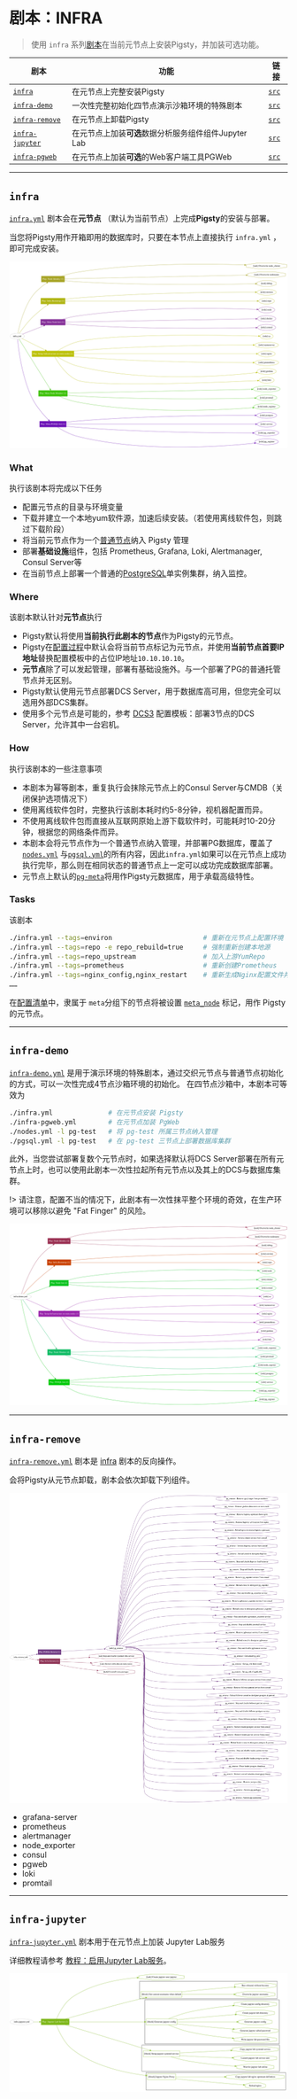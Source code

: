 # 剧本：INFRA

> 使用 `infra` 系列[剧本](p-playbook.md)在当前元节点上安装Pigsty，并加装可选功能。

| 剧本                                          | 功能                                   | 链接                                                                     |
|---------------------------------------------|--------------------------------------|------------------------------------------------------------------------|
| [`infra`](p-infra.md#infra)                 | 在元节点上完整安装Pigsty                     | [`src`](https://github.com/vonng/pigsty/blob/master/infra.yml)         |
| [`infra-demo`](p-infra.md#infra-demo)       | 一次性完整初始化四节点演示沙箱环境的特殊剧本               | [`src`](https://github.com/vonng/pigsty/blob/master/infra-demo.yml)    |
| [`infra-remove`](p-infra.md#infra-remove)   | 在元节点上卸载Pigsty | [`src`](https://github.com/vonng/pigsty/blob/master/infra-remove.yml)  |
| [`infra-jupyter`](p-infra.md#infra-jupyter) | 在元节点上加装**可选**数据分析服务组件组件Jupyter Lab  | [`src`](https://github.com/vonng/pigsty/blob/master/infra-jupyter.yml) |
| [`infra-pgweb`](p-infra.md#infra-pgweb)     | 在元节点上加装**可选**的Web客户端工具PGWeb         | [`src`](https://github.com/vonng/pigsty/blob/master/infra-pgweb.yml)   |








---------------

## `infra`

[`infra.yml`](https://github.com/Vonng/pigsty/blob/master/infra.yml) 剧本会在**元节点** （默认为当前节点）上完成**Pigsty**的安装与部署。

当您将Pigsty用作开箱即用的数据库时，只要在本节点上直接执行 `infra.yml` ，即可完成安装。

![](../_media/playbook/infra.svg)

### What

执行该剧本将完成以下任务

* 配置元节点的目录与环境变量
* 下载并建立一个本地yum软件源，加速后续安装。（若使用离线软件包，则跳过下载阶段）
* 将当前元节点作为一个[普通节点](p-nodes.md)纳入 Pigsty 管理
* 部署**基础设施**组件，包括 Prometheus, Grafana, Loki, Alertmanager, Consul Server等
* 在当前节点上部署一个普通的[PostgreSQL](p-pgsql.md)单实例集群，纳入监控。

### Where

该剧本默认针对**元节点**执行

* Pigsty默认将使用**当前执行此剧本的节点**作为Pigsty的元节点。
* Pigsty在[配置过程](v-config.md#配置过程)中默认会将当前节点标记为元节点，并使用**当前节点首要IP地址**替换配置模板中的占位IP地址`10.10.10.10`。
* **元节点**除了可以发起管理，部署有基础设施外。与一个部署了PG的普通托管节点并无区别。
* Pigsty默认使用元节点部署DCS Server，用于数据库高可用，但您完全可以选用外部DCS集群。
* 使用多个元节点是可能的，参考 [DCS3](https://github.com/Vonng/pigsty/blob/master/files/conf/pigsty-dcs3.yml#L33) 配置模板：部署3节点的DCS Server，允许其中一台宕机。

### How

执行该剧本的一些注意事项

* 本剧本为幂等剧本，重复执行会抹除元节点上的Consul Server与CMDB（关闭保护选项情况下）
* 使用离线软件包时，完整执行该剧本耗时约5-8分钟，视机器配置而异。
* 不使用离线软件包而直接从互联网原始上游下载软件时，可能耗时10-20分钟，根据您的网络条件而异。
* 本剧本会将元节点作为一个普通节点纳入管理，并部署PG数据库，覆盖了[`nodes.yml`](p-nodes.md) 与[`pgsql.yml`](p-pgsql.md)的所有内容，因此`infra.yml`如果可以在元节点上成功执行完毕，那么则在相同状态的普通节点上一定可以成功完成数据库部署。
* 元节点上默认的[`pg-meta`](https://github.com/Vonng/pigsty/blob/master/pigsty.yml#L43)将用作Pigsty元数据库，用于承载高级特性。


### Tasks

该剧本
```bash
./infra.yml --tags=environ                       # 重新在元节点上配置环境
./infra.yml --tags=repo -e repo_rebuild=true     # 强制重新创建本地源
./infra.yml --tags=repo_upstream                 # 加入上游YumRepo
./infra.yml --tags=prometheus                    # 重新创建Prometheus
./infra.yml --tags=nginx_config,nginx_restart    # 重新生成Nginx配置文件并重启
……
```



在[配置清单](v-config.md)中，隶属于 `meta`分组下的节点将被设置 [`meta_node`](v-infra.md#meta_node) 标记，用作 Pigsty 的元节点。








---------------

## `infra-demo`

[`infra-demo.yml`](https://github.com/Vonng/pigsty/blob/master/infra-demo.yml) 是用于演示环境的特殊剧本，通过交织元节点与普通节点初始化的方式，可以一次性完成4节点沙箱环境的初始化。
在四节点沙箱中，本剧本可等效为

```bash
./infra.yml              # 在元节点安装 Pigsty
./infra-pgweb.yml        # 在元节点加装 PgWeb
./nodes.yml -l pg-test   # 将 pg-test 所属三节点纳入管理
./pgsql.yml -l pg-test   # 在 pg-test 三节点上部署数据库集群
```

此外，当您尝试部署复数个元节点时，如果选择默认将DCS Server部署在所有元节点上时，也可以使用此剧本一次性拉起所有元节点以及其上的DCS与数据库集群。

!> 请注意，配置不当的情况下，此剧本有一次性抹平整个环境的奇效，在生产环境可以移除以避免 "Fat Finger" 的风险。


![](../_media/playbook/infra-demo.svg)







---------------

## `infra-remove`

[`infra-remove.yml`](https://github.com/Vonng/pigsty/blob/master/infra-remove.yml) 剧本是 [infra](#infra) 剧本的反向操作。

会将Pigsty从元节点卸载，剧本会依次卸载下列组件。

![](../_media/playbook/infra-remove.svg)

- grafana-server
- prometheus
- alertmanager
- node_exporter
- consul
- pgweb
- loki
- promtail




---------------

## `infra-jupyter`

[`infra-jupyter.yml`](https://github.com/Vonng/pigsty/blob/master/infra-jupyter.yml) 剧本用于在元节点上加装 Jupyter Lab服务

详细教程请参考 [教程：启用Jupyter Lab服务](t-jupyter.md)。

![](../_media/playbook/infra-jupyter.svg)


